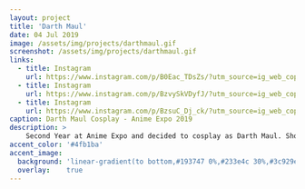 ```yaml
---
layout: project
title: 'Darth Maul'
date: 04 Jul 2019
image: /assets/img/projects/darthmaul.gif
screenshot: /assets/img/projects/darthmaul.gif
links:
  - title: Instagram
    url: https://www.instagram.com/p/B0Eac_TDsZs/?utm_source=ig_web_copy_link
  - title: Instagram
    url: https://www.instagram.com/p/BzvySkVDyfJ/?utm_source=ig_web_copy_link
  - title: Instagram
    url: https://www.instagram.com/p/BzsuC_Dj_ck/?utm_source=ig_web_copy_link
caption: Darth Maul Cosplay - Anime Expo 2019
description: >
    Second Year at Anime Expo and decided to cosplay as Darth Maul. Shoutout to [Anthony Shaw](https://www.instagram.com/boom_shawkalaka/) for some dope photos and for doing my makeup.
accent_color: '#4fb1ba'
accent_image:
  background: 'linear-gradient(to bottom,#193747 0%,#233e4c 30%,#3c929e 50%,#d5d5d4 70%,#cdccc8 100%)'
  overlay:    true
---
```

